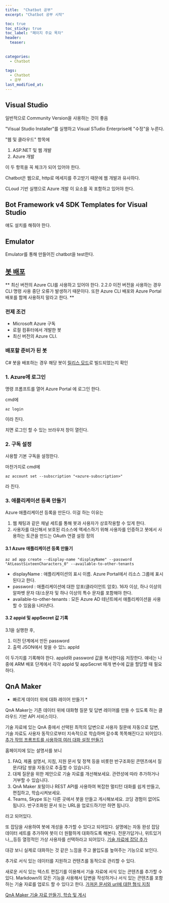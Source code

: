 ```yaml
---
title:  "Chatbot 공부"
excerpt: "Chatbot 공부 시작"

toc: true
toc_sticky: true
toc_label: "페이지 주요 목차"
header:
  teaser: 
  
  
categories:
  - Chatbot
  
tags:
  - Chatbot
  - 공부
last_modified_at: 
---
```


## Visual Studio

일반적으로 Community Version을 사용하는 것이 좋음

"Visual Studio Installer"를 실행하고 Visual STudio Enterprise에 "수정"을 누른다.

"웹 및 클라우드" 항목에 
1. ASP.NET 및 웹 개발
2. Azure 개발

이 두 항목을 꼭 체크가 되어 있어야 한다.

Chatbot은 웹으로, http로 메세지를 주고받기 때문에 웹 개발과 유사하다.

CLoud 기반 실행으로 Azure 개발 이 요소를 꼭 포함하고 있어야 한다.

## Bot Framework v4 SDK Templates for Visual Studio
얘도 설치를 해줘야 한다.

## Emulator
Emulator를 통해 만들어진 chatbot을 test한다. 

## [봇 배포](https://docs.microsoft.com/ko-kr/azure/bot-service/bot-builder-deploy-az-cli?view=azure-bot-service-4.0&tabs=csharp)

** 최신 버전의 Azure CLI를 사용하고 있어야 한다. 2.2.0 이전 버전을 사용하는 경우 CLI 명령 사용 중단 오류가
발생하기 때문이다. 또한 Azure CLI 배포와 Azure Portal 배포를 함께 사용하지 말라고 한다. **

### 전제 조건
* Microsoft Azure 구독
* 로컬 컴퓨터에서 개발한 봇
* 최신 버전의 Azure CLI.

### 배포할 준비가 된 봇
C# 봇을 배포하는 경우 해당 봇이 [릴리스 모드](https://docs.microsoft.com/ko-kr/visualstudio/debugger/how-to-set-debug-and-release-configurations?view=vs-2019)로 빌드되었는지 확인

### 1. Azure에 로그인
명령 프롬프트를 열어 Azure Portal 에 로그인 한다.

cmd에
~~~
az login 
~~~
이라 친다.

치면 로그인 할 수 있는 브라우저 창이 열린다.

### 2. 구독 설정
사용할 기본 구독을 설정한다.

마찬가지로 cmd에
~~~
az account set --subscription "<azure-subscription>"
~~~
라 친다.

### 3. 애플리케이션 등록 만들기
Azure 애플리케이션 등록을 만든다. 이걸 하는 이유는
1. 웹 채팅과 같은 채널 세트를 통해 봇과 사용자가 상호작용할 수 있게 한다.
2. 사용자를 대신해서 보호된 리소스에 액세스하기 위해 사용자를 인증하고 봇에서 사용하는 토큰을 만드는 OAuth 연결 설정 정의

#### 3.1 Azure 애플리케이션 등록 만들기
~~~
az ad app create --display-name "displayName" --password "AtLeastSixteenCharacters_0" --available-to-other-tenants
~~~

* displayName : 애플리케이션의 표시 이름. Azure Portal에서 리소스 그룹에 표시된다고 한다.
* password : 애플리케이션에 대한 암포(클라이언트 암호). 16자 이상, 하나 이상의 알파벳 문자 대/소문자 및 하나 이상의 특수 문자를 포함해야 한다.
* available-to-other-tenants : 모든 Azure AD 테넌트에서 애플리케이션을 사용할 수 있음을 나타낸다.

#### 3.2 appid 및 appSecret 값 기록
3.1을 실행한 후,
1. 이전 단계에서 만든 password
2. 출력 JSON에서 찾을 수 있느 appId

이 두가지를 기록해야 한다. appId와 password 값을 복사한다음 저장한다. 얘네는 나중에 ARM 배포 단계에서 각각 appId 및 appSecret 매개 변수에 값을 할당할 때 필요하다.

## QnA Maker

* 빠르게 데이터 위에 대화 레이어 만들기 *

QnA Maker는 기존 데이터 위에 대화형 질문 및 답변 레이어를 만들 수 있도록 하는 클라우드 기반 API 서비스이다.

기술 자료에 있는 QnA 중에서 선택된 최적의 답변으로 사용자 질문에 자동으로 답변, 기술 자료도 사용자 동작으로부터 지속적으로 학습하며 갈수록 똑똑해진다고 되어있다.
[추가 작업 프롬프트를 사용하여 여러 대화 설정 만들기](https://docs.microsoft.com/ko-kr/azure/cognitive-services/qnamaker/how-to/multiturn-conversation)

홈페이지에 있는 설명서를 보니 

1. FAQ, 제품 설명서, 지침, 지원 문서 및 정책 등을 비롯한 반구조화된 콘텐츠에서 질문/대답 쌍을 자동으로 추출할 수 있습니다.
2. 대체 질문을 위한 제안으로 기술 자료를 개선해보세요. 관련성에 따라 추가하거나 거부할 수 있습니다.
3. QnA Maker 포털이나 REST API를 사용하여 복잡한 멀티턴 대화를 쉽게 만들고, 편집하고, 학습시켜보세요.
4. Teams, Skype 또는 다른 곳에서 봇을 만들고 게시해보세요. 코딩 경험이 없어도 됩니다. 반구조화된 문서 또는 URL을 업로드하기만 하면 됩니다.

라고 되어있다.

또 잡담을 사용하여 봇에 개성을 추가할 수 있다고 되어있다.
설명에는 자동 완성 잡담 데이터 세트를 추가하여 봇이 더 원활하게 대화하도록 해본다. 전문가답거나, 위트있거나,,,등등 열정적인 가상 사용자를 선택하라고 되어있다.
[기술 자료에 잡담 추가](https://docs.microsoft.com/ko-kr/azure/cognitive-services/qnamaker/how-to/chit-chat-knowledge-base)
 
대강 보니 실제로 대화하는 것 같은 느낌을 주고 몰입도를 높여주는 기능으로 보인다. 

추가로 서식 있는 데이터를 지원하고 컨텐츠를 동적으로 관리할 수 있다.

새로운 서식 있는 텍스트 편집기를 이용해서 기술 자료에 서식 있는 콘텐츠를 추가할 수 있다.
Markdown의 모든 기능을 사용해서 답변을 작성하거나 서식 있는 콘텐츠를 포함하는 기술 자료를 업로드 할 수 있다고 한다.
[가져온 문서와 url에 대한 형식 지침](https://docs.microsoft.com/ko-kr/azure/cognitive-services/QnAMaker/reference-document-format-guidelines)

[QnA Maker 기술 자료 만들기, 학습 및 게시](https://docs.microsoft.com/ko-kr/azure/cognitive-services/QnAMaker/Quickstarts/create-publish-knowledge-base#create-a-bot)

